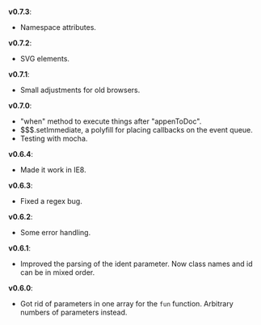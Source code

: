 **v0.7.3**:

  - Namespace attributes.

**v0.7.2**:

  - SVG elements.

**v0.7.1**:

  - Small adjustments for old browsers.

**v0.7.0**:

  - "when" method to execute things after "appenToDoc".
  - $$$.setImmediate, a polyfill for placing callbacks on the event queue.
  - Testing with mocha.

**v0.6.4**:

  - Made it work in IE8.

**v0.6.3**:

  - Fixed a regex bug.

**v0.6.2**:

  - Some error handling.

**v0.6.1**:

  - Improved the parsing of the ident parameter. Now class names and id can be in mixed order.

**v0.6.0**:

  - Got rid of parameters in one array for the `fun` function. Arbitrary numbers of parameters instead.
